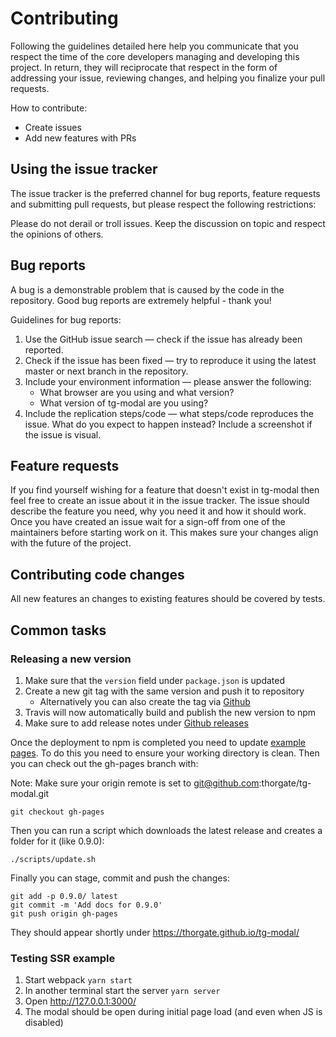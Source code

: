 # Contributing

Following the guidelines detailed here help you communicate that you respect the time of the core developers managing and developing this project. In return, they will reciprocate that respect in the form of addressing your issue, reviewing changes, and helping you finalize your pull requests.

How to contribute:

- Create issues
- Add new features with PRs

## Using the issue tracker

The issue tracker is the preferred channel for bug reports, feature requests and submitting pull requests, but please respect the following restrictions:

Please do not derail or troll issues. Keep the discussion on topic and respect the opinions of others.

## Bug reports

A bug is a demonstrable problem that is caused by the code in the repository. Good bug reports are extremely helpful - thank you!

Guidelines for bug reports:

1. Use the GitHub issue search — check if the issue has already been reported.
2. Check if the issue has been fixed — try to reproduce it using the latest master or next branch in the repository.
3. Include your environment information — please answer the following:
   - What browser are you using and what version?
   - What version of tg-modal are you using?
4. Include the replication steps/code — what steps/code reproduces the issue. What do you expect to happen instead? Include a screenshot if the issue is visual.

## Feature requests

If you find yourself wishing for a feature that doesn't exist in tg-modal then feel free to create an issue about it in the issue tracker. The issue should describe the feature you need, why you need it and how it should work. Once you have created an issue wait for a sign-off from one of the maintainers before starting work on it. This makes sure your changes align with the future of the project.

## Contributing code changes

All new features an changes to existing features should be covered by tests.

## Common tasks

### Releasing a new version

1. Make sure that the `version` field under `package.json` is updated
2. Create a new git tag with the same version and push it to repository
   - Alternatively you can also create the tag via [Github](https://github.com/thorgate/tg-modal/releases/new)
3. Travis will now automatically build and publish the new version to npm
4. Make sure to add release notes under [Github releases](https://github.com/thorgate/tg-modal/releases)

Once the deployment to npm is completed you need to update [example pages](https://thorgate.github.io/tg-modal/). To do this you need to ensure your working directory is clean. Then you can check out the gh-pages branch with:

Note: Make sure your origin remote is set to git@github.com:thorgate/tg-modal.git

```
git checkout gh-pages
```

Then you can run a script which downloads the latest release and creates a folder for it (like 0.9.0):

```
./scripts/update.sh
```

Finally you can stage, commit and push the changes:

```
git add -p 0.9.0/ latest
git commit -m 'Add docs for 0.9.0'
git push origin gh-pages
```

They should appear shortly under https://thorgate.github.io/tg-modal/

### Testing SSR example

1. Start webpack `yarn start`
2. In another terminal start the server `yarn server`
3. Open http://127.0.0.1:3000/
4. The modal should be open during initial page load (and even when JS is disabled)
